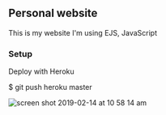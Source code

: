 ## Personal website

This is my website I'm using EJS, JavaScript 

### Setup

Deploy with Heroku

$ git push heroku master

![screen shot 2019-02-14 at 10 58 14 am](https://user-images.githubusercontent.com/18974511/52810465-7e393380-3047-11e9-924d-c25fbd3166b0.png)
